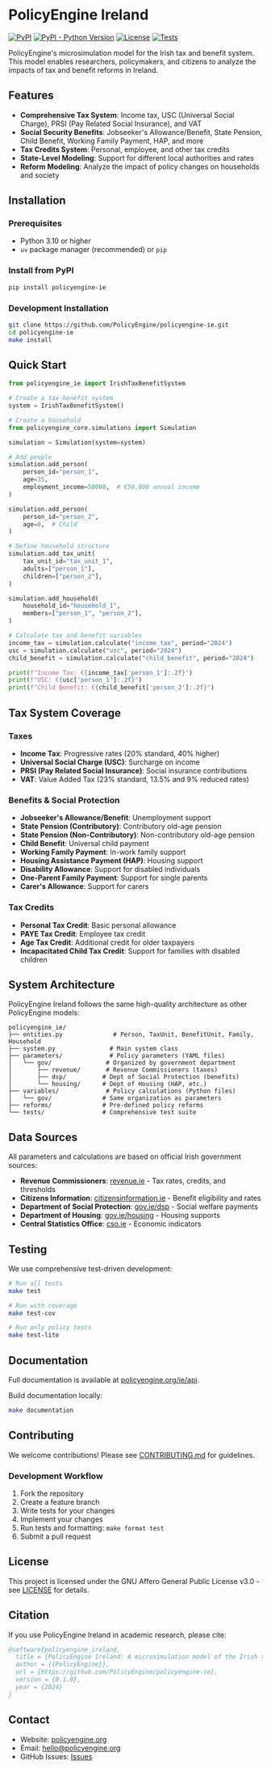 # PolicyEngine Ireland

[![PyPI](https://img.shields.io/pypi/v/policyengine-ie)](https://pypi.org/project/policyengine-ie/)
[![PyPI - Python Version](https://img.shields.io/pypi/pyversions/policyengine-ie)](https://pypi.org/project/policyengine-ie/)
[![License](https://img.shields.io/badge/License-AGPL%20v3-blue.svg)](LICENSE)
[![Tests](https://github.com/PolicyEngine/policyengine-ie/actions/workflows/test.yml/badge.svg)](https://github.com/PolicyEngine/policyengine-ie/actions/workflows/test.yml)

PolicyEngine's microsimulation model for the Irish tax and benefit system. This model enables researchers, policymakers, and citizens to analyze the impacts of tax and benefit reforms in Ireland.

## Features

- **Comprehensive Tax System**: Income tax, USC (Universal Social Charge), PRSI (Pay Related Social Insurance), and VAT
- **Social Security Benefits**: Jobseeker's Allowance/Benefit, State Pension, Child Benefit, Working Family Payment, HAP, and more
- **Tax Credits System**: Personal, employee, and other tax credits
- **State-Level Modeling**: Support for different local authorities and rates
- **Reform Modeling**: Analyze the impact of policy changes on households and society

## Installation

### Prerequisites

- Python 3.10 or higher
- `uv` package manager (recommended) or `pip`

### Install from PyPI

```bash
pip install policyengine-ie
```

### Development Installation

```bash
git clone https://github.com/PolicyEngine/policyengine-ie.git
cd policyengine-ie
make install
```

## Quick Start

```python
from policyengine_ie import IrishTaxBenefitSystem

# Create a tax-benefit system
system = IrishTaxBenefitSystem()

# Create a household
from policyengine_core.simulations import Simulation

simulation = Simulation(system=system)

# Add people
simulation.add_person(
    person_id="person_1",
    age=35,
    employment_income=50000,  # €50,000 annual income
)

simulation.add_person(
    person_id="person_2", 
    age=8,  # Child
)

# Define household structure
simulation.add_tax_unit(
    tax_unit_id="tax_unit_1",
    adults=["person_1"],
    children=["person_2"],
)

simulation.add_household(
    household_id="household_1",
    members=["person_1", "person_2"],
)

# Calculate tax and benefit variables
income_tax = simulation.calculate("income_tax", period="2024")
usc = simulation.calculate("usc", period="2024")
child_benefit = simulation.calculate("child_benefit", period="2024")

print(f"Income Tax: €{income_tax['person_1']:.2f}")
print(f"USC: €{usc['person_1']:.2f}")
print(f"Child Benefit: €{child_benefit['person_2']:.2f}")
```

## Tax System Coverage

### Taxes
- **Income Tax**: Progressive rates (20% standard, 40% higher)
- **Universal Social Charge (USC)**: Surcharge on income
- **PRSI (Pay Related Social Insurance)**: Social insurance contributions
- **VAT**: Value Added Tax (23% standard, 13.5% and 9% reduced rates)

### Benefits & Social Protection
- **Jobseeker's Allowance/Benefit**: Unemployment support
- **State Pension (Contributory)**: Contributory old-age pension  
- **State Pension (Non-Contributory)**: Non-contributory old-age pension
- **Child Benefit**: Universal child payment
- **Working Family Payment**: In-work family support
- **Housing Assistance Payment (HAP)**: Housing support
- **Disability Allowance**: Support for disabled individuals
- **One-Parent Family Payment**: Support for single parents
- **Carer's Allowance**: Support for carers

### Tax Credits
- **Personal Tax Credit**: Basic personal allowance
- **PAYE Tax Credit**: Employee tax credit
- **Age Tax Credit**: Additional credit for older taxpayers
- **Incapacitated Child Tax Credit**: Support for families with disabled children

## System Architecture

PolicyEngine Ireland follows the same high-quality architecture as other PolicyEngine models:

```
policyengine_ie/
├── entities.py              # Person, TaxUnit, BenefitUnit, Family, Household
├── system.py               # Main system class
├── parameters/             # Policy parameters (YAML files)
│   └── gov/               # Organized by government department
│       ├── revenue/       # Revenue Commissioners (taxes)
│       ├── dsp/          # Dept of Social Protection (benefits)
│       └── housing/      # Dept of Housing (HAP, etc.)
├── variables/             # Policy calculations (Python files)
│   └── gov/              # Same organization as parameters
├── reforms/              # Pre-defined policy reforms
└── tests/                # Comprehensive test suite
```

## Data Sources

All parameters and calculations are based on official Irish government sources:

- **Revenue Commissioners**: [revenue.ie](https://revenue.ie) - Tax rates, credits, and thresholds
- **Citizens Information**: [citizensinformation.ie](https://citizensinformation.ie) - Benefit eligibility and rates
- **Department of Social Protection**: [gov.ie/dsp](https://gov.ie/dsp) - Social welfare payments
- **Department of Housing**: [gov.ie/housing](https://gov.ie/housing) - Housing supports
- **Central Statistics Office**: [cso.ie](https://cso.ie) - Economic indicators

## Testing

We use comprehensive test-driven development:

```bash
# Run all tests
make test

# Run with coverage
make test-cov

# Run only policy tests
make test-lite
```

## Documentation

Full documentation is available at [policyengine.org/ie/api](https://policyengine.org/ie/api).

Build documentation locally:

```bash
make documentation
```

## Contributing

We welcome contributions! Please see [CONTRIBUTING.md](CONTRIBUTING.md) for guidelines.

### Development Workflow

1. Fork the repository
2. Create a feature branch
3. Write tests for your changes
4. Implement your changes
5. Run tests and formatting: `make format test`
6. Submit a pull request

## License

This project is licensed under the GNU Affero General Public License v3.0 - see [LICENSE](LICENSE) for details.

## Citation

If you use PolicyEngine Ireland in academic research, please cite:

```bibtex
@software{policyengine_ireland,
  title = {PolicyEngine Ireland: A microsimulation model of the Irish tax and benefit system},
  author = {{PolicyEngine}},
  url = {https://github.com/PolicyEngine/policyengine-ie},
  version = {0.1.0},
  year = {2024}
}
```

## Contact

- Website: [policyengine.org](https://policyengine.org)
- Email: hello@policyengine.org
- GitHub Issues: [Issues](https://github.com/PolicyEngine/policyengine-ie/issues)